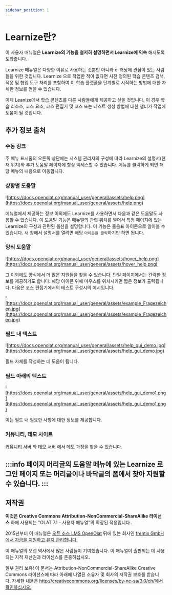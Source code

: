 ```yaml
---
sidebar_position: 1
---
```

# Learnize란?

이 사용자 매뉴얼은 **Learnize의 기능을 철저히 설명하면서 Learnize에 익숙** 해지도록 도와줍니다.

Learnize 매뉴얼은 다양한 이유로 사용하는 것뿐만 아니라 e-러닝에 관심이 있는 사람들을 위한 것입니다. Learnize 으로 작업한 적이 없다면 사전 정의된 학습 콘텐츠 검색, 적응 및 협업 도구 처리를 포함하여 이 학습 플랫폼을 단계별로 시작하는 방법에 대한 자세한 정보를 얻을 수 있습니다.

이제 Leanize에서 학습 콘텐츠를 다른 사람들에게 제공하고 싶을 것입니다. 이 경우 학습 리소스, 코스 요소, 코스 편집기 및 코스 또는 테스트 생성 방법에 대한 챕터가 작업에 도움이 될 것입니다.


## 추가 정보 출처

### 수동 링크

주 메뉴 표시줄의 오른쪽 상단에는 시스템 관리자의 구성에 따라 Learnize의 설명서(현재 위치)와 추가 도움말 페이지에 항상 액세스할 수 있습니다. 메뉴를 클릭하게 되면 해당 메뉴의 내용으로 이동합니다.

### 상황별 도움말

![https://docs.openolat.org/manual_user/general/assets/help.png](https://docs.openolat.org/manual_user/general/assets/help.png)

메뉴얼에서 제공하는 정보 이외에도 Learnize를 사용하면서 다음과 같은 도움말도 사용할 수 있습니다. 이 도움말 기능은 매뉴얼의 관련 위치를 열어서 특정 페이지에 있는 Learnize의 구성과 관련된 옵션을 설명합니다. 이 기능은 물음표 아이콘으로 알아볼 수 있습니다. 새 창에서 설명서를 열려면 해당 `아이콘을 클릭`하기만 하면 됩니다.

### 양식 도움말

![https://docs.openolat.org/manual_user/general/assets/hover_help.png](https://docs.openolat.org/manual_user/general/assets/hover_help.png)

그 이외에도 양식에서 더 많은 지원들을 찾을 수 있습니다. 단일 페이지에서는 간략한 정보를 제공하기도 합니다. 해당 아이콘 위에 마우스를 위치시키면 짧은 정보가 출력됩니다. 다음은 코스 편집기에서의 테스트 구성시의 예시입니다.

![https://docs.openolat.org/manual_user/general/assets/example_Fragezeichen.jpg](https://docs.openolat.org/manual_user/general/assets/example_Fragezeichen.jpg)

### 필드 내 텍스트

![https://docs.openolat.org/manual_user/general/assets/help_gui_demo.jpg](https://docs.openolat.org/manual_user/general/assets/help_gui_demo.jpg)

필드 자체를 작성하는 데 도움이 됩니다.

### 필드 아래의 텍스트

![https://docs.openolat.org/manual_user/general/assets/help_gui_demo1.png](https://docs.openolat.org/manual_user/general/assets/help_gui_demo1.png)

이는 필드 내 필요한 사항에 대한 정보를 제공합니다.

### 커뮤니티, 데모 사이트

[커뮤니티 서버](https://community.openolat.org/) 와 [데모 서버](https://learn.olat.com/) 에서 데모 과정을 찾을 수 있습니다.

:::info
페이지 머리글의 도움알 메뉴에 있는 Learnize 로그인 페이지 또는 머리글이나 바닥글의 폼에서 찾아 지원할 수 있습니다.
:::
---

## 저작권

**이것은 Creative Commons Attribution-NonCommercial-ShareAlike 라이선스** 하에 사용되는 "OLAT 7.1 - 사용자 매뉴얼"의 확장된 적응입니다 .

2015년부터 이 매뉴얼은 [오픈 소스 LMS OpenOlat](https://www.openolat.org/) 뒤에 있는 회사인 [frentix GmbH 에서 자금을 지원하고 유지 관리합니다.](https://www.frentix.com/)

이 매뉴얼의 오랜 역사에서 많은 사람들이 기여했습니다. 이 매뉴얼이 출판되는 데 사용되는 지적 재산권과 라이센스를 존중하십시오.

일부 권리 보유! 이 문서는 Attribution-NonCommercial-ShareAlike Creative Commons 라이선스에 따라 아래에 나열된 소유자 및 회사의 저작권 보호를 받습니다. 자세한 내용은 [http://creativecommons.org/licenses/by-nc-sa/3.0/ch/에서 확인하십시오.](http://creativecommons.org/licenses/by-nc-sa/3.0/ch/)